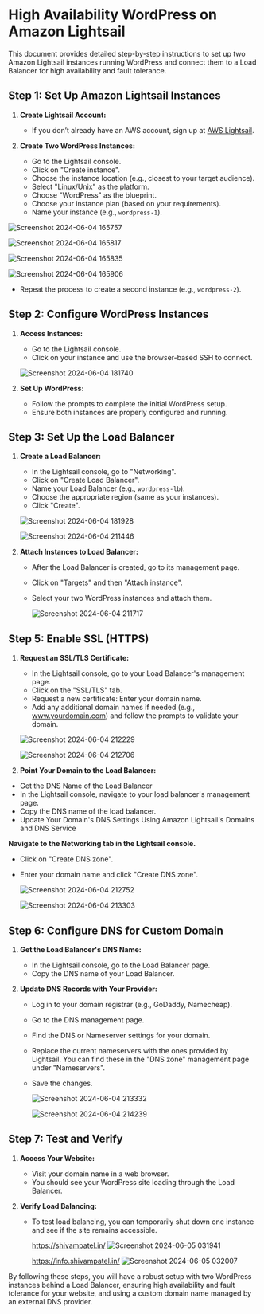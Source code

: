 # High Availability WordPress on Amazon Lightsail

This document provides detailed step-by-step instructions to set up two Amazon Lightsail instances running WordPress and connect them to a Load Balancer for high availability and fault tolerance.

## Step 1: Set Up Amazon Lightsail Instances

1. **Create Lightsail Account:**
   - If you don’t already have an AWS account, sign up at [AWS Lightsail](https://lightsail.aws.amazon.com/).

2. **Create Two WordPress Instances:**
   - Go to the Lightsail console.
   - Click on "Create instance".
   - Choose the instance location (e.g., closest to your target audience).
   - Select "Linux/Unix" as the platform.
   - Choose "WordPress" as the blueprint.
   - Choose your instance plan (based on your requirements).
   - Name your instance (e.g., `wordpress-1`).
  
![Screenshot 2024-06-04 165757](https://github.com/shivxm03/Amazon-Lightsail/assets/157244434/a6f1dc2d-4a28-4505-ba41-32aa243cbe03)
     
![Screenshot 2024-06-04 165817](https://github.com/shivxm03/Amazon-Lightsail/assets/157244434/21f73f49-44e6-4292-9642-304b765b92a7)

![Screenshot 2024-06-04 165835](https://github.com/shivxm03/Amazon-Lightsail/assets/157244434/9362719a-6a93-4513-bc40-c940c1389ffe)

![Screenshot 2024-06-04 165906](https://github.com/shivxm03/Amazon-Lightsail/assets/157244434/0a6841ac-7e51-4e01-ab50-2dcf86a666d5)

   - Repeat the process to create a second instance (e.g., `wordpress-2`).

## Step 2: Configure WordPress Instances

1. **Access Instances:**
   - Go to the Lightsail console.
   - Click on your instance and use the browser-based SSH to connect.

    ![Screenshot 2024-06-04 181740](https://github.com/shivxm03/Amazon-Lightsail/assets/157244434/0734e404-804d-4ed5-9f44-f27f35b64811)


2. **Set Up WordPress:**
   - Follow the prompts to complete the initial WordPress setup.
   - Ensure both instances are properly configured and running.

## Step 3: Set Up the Load Balancer

1. **Create a Load Balancer:**
   - In the Lightsail console, go to "Networking".
   - Click on "Create Load Balancer".
   - Name your Load Balancer (e.g., `wordpress-lb`).
   - Choose the appropriate region (same as your instances).
   - Click "Create".
  
    ![Screenshot 2024-06-04 181928](https://github.com/shivxm03/Amazon-Lightsail/assets/157244434/7c0caa49-26ea-475f-bd17-308835cad800)

    ![Screenshot 2024-06-04 211446](https://github.com/shivxm03/Amazon-Lightsail/assets/157244434/01ed5746-a2d9-413e-84b6-7b2abd1e6633)


1. **Attach Instances to Load Balancer:**
   - After the Load Balancer is created, go to its management page.
   - Click on "Targets" and then "Attach instance".
   - Select your two WordPress instances and attach them.
  
     ![Screenshot 2024-06-04 211717](https://github.com/shivxm03/Amazon-Lightsail/assets/157244434/67a76d2b-6be2-4e7b-8247-0ede64486e68)


## Step 5: Enable SSL (HTTPS)

1. **Request an SSL/TLS Certificate:**
   - In the Lightsail console, go to your Load Balancer's management page.
   - Click on the "SSL/TLS" tab.
   -  Request a new certificate: Enter your domain name.
   -  Add any additional domain names if needed (e.g., www.yourdomain.com) and follow the prompts to validate your domain.

   ![Screenshot 2024-06-04 212229](https://github.com/shivxm03/Amazon-Lightsail/assets/157244434/4d790859-1b68-4e77-8f6f-151fb1815aee)

   ![Screenshot 2024-06-04 212706](https://github.com/shivxm03/Amazon-Lightsail/assets/157244434/e5e0258d-abba-4549-b0ca-9ee615c6f373)

2. **Point Your Domain to the Load Balancer:**
- Get the DNS Name of the Load Balancer
- In the Lightsail console, navigate to your load balancer's management page.
- Copy the DNS name of the load balancer.
- Update Your Domain's DNS Settings Using Amazon Lightsail's Domains and DNS Service

**Navigate to the Networking tab in the Lightsail console.**
- Click on "Create DNS zone".
- Enter your domain name and click "Create DNS zone".

  ![Screenshot 2024-06-04 212752](https://github.com/shivxm03/Amazon-Lightsail/assets/157244434/03218207-3d81-4dfc-a87d-fec17e5608d4)

  ![Screenshot 2024-06-04 213303](https://github.com/shivxm03/Amazon-Lightsail/assets/157244434/0caa6135-3ba6-424c-b52e-8ee6c1017b77)



## Step 6: Configure DNS for Custom Domain

1. **Get the Load Balancer's DNS Name:**
   - In the Lightsail console, go to the Load Balancer page.
   - Copy the DNS name of your Load Balancer.

2. **Update DNS Records with Your Provider:**
   - Log in to your domain registrar (e.g., GoDaddy, Namecheap).
   - Go to the DNS management page.
   - Find the DNS or Nameserver settings for your domain.
   - Replace the current nameservers with the ones provided by Lightsail. You can find these in the "DNS zone" management page under "Nameservers".
   - Save the changes.
  
     ![Screenshot 2024-06-04 213332](https://github.com/shivxm03/Amazon-Lightsail/assets/157244434/44af4d18-7aeb-4628-a7ec-dcad4594006a)

     ![Screenshot 2024-06-04 214239](https://github.com/shivxm03/Amazon-Lightsail/assets/157244434/0556572c-d2e4-4c21-af1a-d9f951a77ee1)


## Step 7: Test and Verify

1. **Access Your Website:**
   - Visit your domain name in a web browser.
   - You should see your WordPress site loading through the Load Balancer.

2. **Verify Load Balancing:**
   - To test load balancing, you can temporarily shut down one instance and see if the site remains accessible.
  
     https://shivampatel.in/ 
     ![Screenshot 2024-06-05 031941](https://github.com/shivxm03/Amazon-Lightsail/assets/157244434/e3694751-06f5-4941-a614-a680de1b34f8)

     https://info.shivampatel.in/ 
     ![Screenshot 2024-06-05 032007](https://github.com/shivxm03/Amazon-Lightsail/assets/157244434/ed22b701-e915-4377-98cf-84e36ae6fd0e)


By following these steps, you will have a robust setup with two WordPress instances behind a Load Balancer, ensuring high availability and fault tolerance for your website, and using a custom domain name managed by an external DNS provider.
